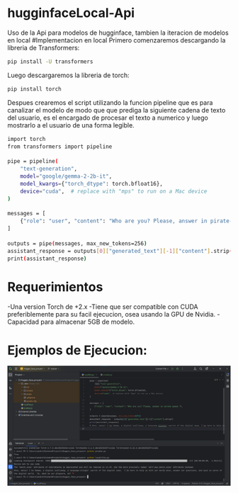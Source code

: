 # hugginfaceLocal-Api
Uso de la Api para modelos de hugginface, tambien la iteracion de modelos en local
#Implementacion en local
Primero comenzaremos descargando la libreria de Transformers:
```bash
pip install -U transformers
```
Luego descargaremos la libreria de torch:
```bash
pip install torch
```
Despues crearemos el script utilizando la funcion pipeline que es para canalizar el modelo de modo que que prediga la siguiente cadena de texto del usuario, es el encargado de procesar el texto a numerico y luego mostrarlo a el usuario de una forma legible.
```bash
import torch
from transformers import pipeline

pipe = pipeline(
    "text-generation",
    model="google/gemma-2-2b-it",
    model_kwargs={"torch_dtype": torch.bfloat16},
    device="cuda",  # replace with "mps" to run on a Mac device
)

messages = [
    {"role": "user", "content": "Who are you? Please, answer in pirate-speak."},
]

outputs = pipe(messages, max_new_tokens=256)
assistant_response = outputs[0]["generated_text"][-1]["content"].strip()
print(assistant_response)
```
# Requerimientos
-Una version Torch de +2.x
-Tiene que ser compatible con CUDA preferiblemente para su facil ejecucion, osea usando la GPU de Nvidia.
-Capacidad para almacenar 5GB de modelo.
# Ejemplos de Ejecucion:
![prueba!](img/pruebaLocal.png "ejecucion del model")
